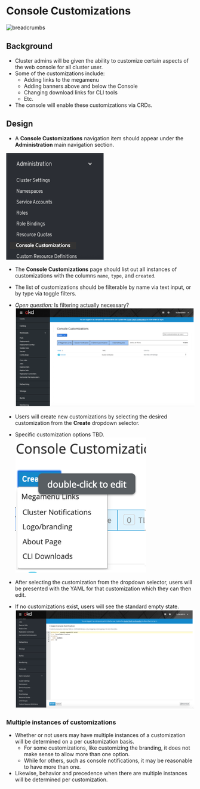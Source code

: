 # Console Customizations

![breadcrumbs](img/breadcrumbs.png)

## Background
* Cluster admins will be given the ability to customize certain aspects of the web console for all cluster user.
* Some of the customizations include:
  * Adding links to the megamenu
  * Adding banners above and below the Console
  * Changing download links for CLI tools
  * Etc.
* The console will enable these customizations via CRDs.

## Design
* A **Console Customizations** navigation item should appear under the **Administration** main navigation section.

![main nav](img/main-nav.png)

* The **Console Customizations** page should list out all instances of customizations with the columns `name`, `type`, and `created`.
* The list of customizations should be filterable by name via text input, or by type via toggle filters.
* _Open question:_ Is filtering actually necessary?
![customizations list](img/customizations-list.png)

* Users will create new customizations by selecting the desired customization from the **Create** dropdown selector.
* Specific customization options TBD.
![create selector](img/create-selector.png)

* After selecting the customization from the dropdown selector, users will be presented with the YAML for that customization which they can then edit.
* If no customizations exist, users will see the standard empty state.
![customization yaml](img/customization-yaml.png)

### Multiple instances of customizations
* Whether or not users may have multiple instances of a customization will be determined on a per customization basis.
  * For some customizations, like customizing the branding, it does not make sense to allow more than one option.
  * While for others, such as console notifications, it may be reasonable to have more than one.
* Likewise, behavior and precedence when there are multiple instances will be determined per customization.
